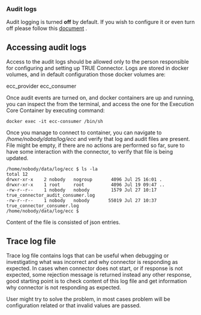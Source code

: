 ### Audit logs <a href="#auditlogs" id="auditlogs"></a>

Audit logging is turned **off** by default. If you wish to configure it or even turn off please follow this [document](https://github.com/Engineering-Research-and-Development/true-connector-execution\_core\_container/blob/1.14.2/doc/AUDIT.md) .


## Accessing audit logs

Access to the audit logs should be allowed only to the person responsible for configuring and setting up TRUE Connector. Logs are stored in docker volumes, and in default configuration those docker volumes are:

ecc_provider
ecc_consumer

Once audit events are turned on, and docker containers are up and running, you can inspect the from the terminal, and access the one for the Execution Core Container by executing command:

```
docker exec -it ecc-consumer /bin/sh
```

Once you manage to connect to container, you can navigate to */home/nobody/data/log/ecc* and verify that log and audit files are present. File might be empty, if there are no actions are performed so far, sure to have some interaction with the connector, to verify that file is being updated. 

```
/home/nobody/data/log/ecc $ ls -la
total 12
drwxr-xr-x    2 nobody   nogroup       4096 Jul 25 16:01 .
drwxr-xr-x    1 root     root          4096 Jul 19 09:47 ..
-rw-r--r--    1 nobody   nobody        1579 Jul 27 10:17 true_connector_audit_consumer.log
-rw-r--r--    1 nobody   nobody       55019 Jul 27 10:37 true_connector_consumer.log
/home/nobody/data/log/ecc $
```

Content of the file is consisted of json entries.

## Trace log file

Trace log file contains logs that can be useful when debugging or investigating what was incorrect and why connector is responding as expected. In cases when connector does not start, or if response is not expected, some rejection message is returned instead any other response, good starting point is to check content of this log file and get information why connector is not responding as expected. 

User might try to solve the problem, in most cases problem will be configuration related or that invalid values are passed.